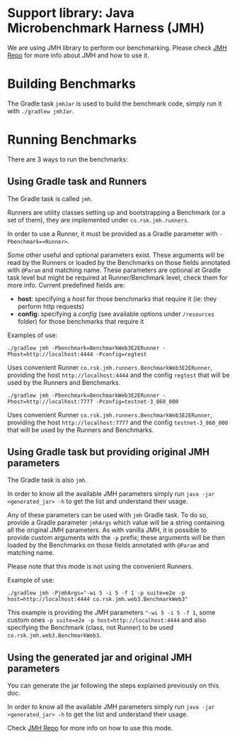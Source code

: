 # Support library: Java Microbenchmark Harness (JMH)
We are using JMH library to perform our benchmarking. Please check [JMH Repo](https://github.com/openjdk/jmh) for more info about JMH and how to use it.

# Building Benchmarks

The Gradle task `jmhJar` is used to build the benchmark code, simply run it with `./gradlew jmhJar`.

# Running Benchmarks

There are 3 ways to run the benchmarks:

## Using Gradle task and Runners

The Gradle task is called `jmh`.

Runners are utility classes setting up and bootstrapping a Benchmark (or a set of them), they are implemented under `co.rsk.jmh.runners`.

In order to use a Runner, it must be provided as a Gradle parameter with `-Pbenchmark=<Runner>`. 

Some other useful and optional parameters exist. These arguments will be read by the Runners or loaded by the Benchmarks on those fields annotated with `@Param` and matching name. These parameters are optional at Gradle task level but might be required at Runner/Benchmark level, check them for more info. Current predefined fields are:
- **host**: specifying a _host_ for those benchmarks that require it (ie: they perform http requests)
- **config**: specifying a _config_ (see available options under `/resources` folder) for those benchmarks that require it

Examples of use: 
```
./gradlew jmh -Pbenchmark=BenchmarkWeb3E2ERunner -Phost=http://localhost:4444 -Pconfig=regtest
```
Uses convenient Runner `co.rsk.jmh.runners.BenchmarkWeb3E2ERunner`, providing the host `http://localhost:4444` and the config `regtest` that will be used by the Runners and Benchmarks.

```
./gradlew jmh -Pbenchmark=BenchmarkWeb3E2ERunner -Phost=http://localhost:7777 -Pconfig=testnet-3_860_000
```
Uses convenient Runner `co.rsk.jmh.runners.BenchmarkWeb3E2ERunner`, providing the host `http://localhost:7777` and the config `testnet-3_860_000` that will be used by the Runners and Benchmarks.

## Using Gradle task but providing original JMH parameters 

The Gradle task is also `jmh`.

In order to know all the available JMH parameters simply run `java -jar <generated_jar> -h` to get the list and understand their usage.

Any of these parameters can be used with `jmh` Gradle task. To do so, provide a Gradle parameter `jmhArgs` which value will be a string containing all the original JMH parameters. As with vanilla JMH, it is possible to provide custom arguments with the `-p` prefix; these arguments will be then loaded by the Benchmarks on those fields annotated with `@Param` and matching name.

Please note that this mode is not using the convenient Runners.

Example of use: 
```
./gradlew jmh -PjmhArgs="-wi 5 -i 5 -f 1 -p suite=e2e -p host=http://localhost:4444 co.rsk.jmh.web3.BenchmarkWeb3"
```
This example is providing the JMH parameters `"-wi 5 -i 5 -f 1`, some custom ones `-p suite=e2e -p host=http://localhost:4444` and also specifying the Benchmark (class, not Runner) to be used `co.rsk.jmh.web3.BenchmarkWeb3`.

## Using the generated jar and original JMH parameters

You can generate the jar following the steps explained previously on this doc.

In order to know all the available JMH parameters simply run `java -jar <generated_jar> -h` to get the list and understand their usage.

Check [JMH Repo](https://github.com/openjdk/jmh) for more info on how to use this mode. 


